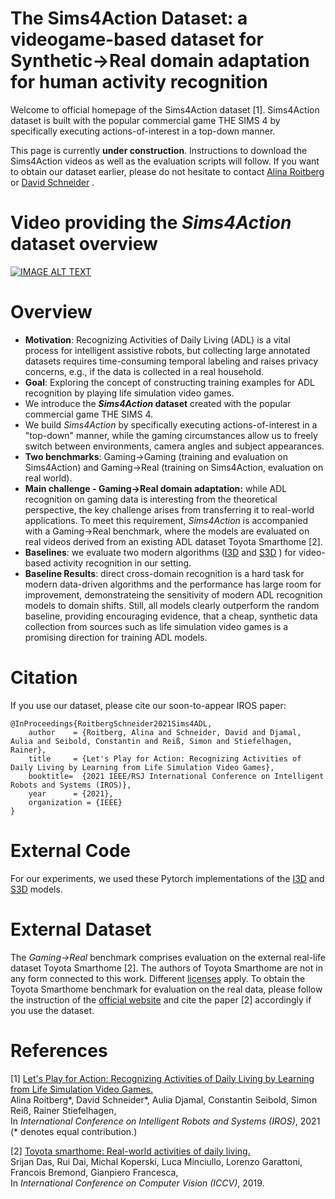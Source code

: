 
# The Sims4Action Dataset: a videogame-based dataset for Synthetic→Real domain adaptation for human activity recognition

Welcome to official homepage of the Sims4Action dataset [1]. Sims4Action dataset is built  with  the  popular  commercial  game THE SIMS 4 by specifically executing actions-of-interest in a top-down manner.

This page is currently **under construction**. Instructions to download the Sims4Action videos as well as the evaluation scripts will follow.
If you want to obtain our dataset earlier, please do not hesitate to contact [Alina Roitberg](https://cvhci.anthropomatik.kit.edu/~aroitberg) or [David Schneider](https://cvhci.anthropomatik.kit.edu/people_2125.php) .


# Video providing the *Sims4Action* dataset overview

[![IMAGE ALT TEXT](https://img.youtube.com/vi/iSJ0fxXiS6s/0.jpg)](https://youtu.be/iSJ0fxXiS6s "Sims4Action dataset overview.")


# Overview

* **Motivation**: Recognizing Activities of Daily Living (ADL) is a vital process for intelligent assistive robots, but collecting large annotated datasets requires time-consuming temporal labeling and raises privacy concerns, e.g., if the data is collected in a real household.
* **Goal**: Exploring the concept of constructing training examples for ADL recognition by playing life simulation video games.
* We introduce the ***Sims4Action*  dataset** created with the popular commercial game THE SIMS 4.
* We build *Sims4Action* by specifically executing actions-of-interest in a "top-down" manner, while the gaming circumstances allow us to freely switch between environments, camera angles and subject appearances.
* **Two benchmarks**: Gaming→Gaming (training and evaluation on Sims4Action) and Gaming→Real (training on Sims4Action, evaluation on real world).
* **Main challenge - Gaming→Real domain adaptation:** while ADL recognition on gaming data is interesting from the theoretical perspective, the key challenge arises from transferring it to real-world applications. To meet this requirement, *Sims4Action*  is accompanied with a Gaming→Real benchmark, where the models are evaluated on real videos derived from an existing ADL dataset Toyota Smarthome [2]. 
* **Baselines**: we evaluate two modern algorithms ([I3D](https://github.com/hassony2/kinetics_i3d_pytorch) and [S3D](https://github.com/kylemin/S3D) ) for video-based activity recognition in our setting.
* **Baseline Results**: direct cross-domain recognition is a  hard task for modern data-driven algorithms and the performance has large room for improvement, demonstrateing the sensitivity of modern ADL recognition models to domain shifts. Still, all models clearly outperform the random baseline, providing encouraging evidence, that a cheap, synthetic data collection from sources such as life simulation video games is a promising direction for training ADL models.



# Citation

If you use our dataset, please cite our soon-to-appear IROS paper:

```
@InProceedings{RoitbergSchneider2021Sims4ADL,
    author    = {Roitberg, Alina and Schneider, David and Djamal, Aulia and Seibold, Constantin and Reiß, Simon and Stiefelhagen, Rainer},
    title     = {Let's Play for Action: Recognizing Activities of Daily Living by Learning from Life Simulation Video Games},
    booktitle=  {2021 IEEE/RSJ International Conference on Intelligent Robots and Systems (IROS)},
    year      = {2021},
    organization = {IEEE}
}
```

# External Code

For our experiments, we used these Pytorch implementations of the [I3D](https://github.com/hassony2/kinetics_i3d_pytorch) and [S3D](https://github.com/kylemin/S3D) models.

# External Dataset

The *Gaming→Real* benchmark comprises evaluation on the external real-life dataset Toyota Smarthome [2]. The authors of Toyota Smarthome are not in any form connected to this work. Different [licenses](https://project.inria.fr/toyotasmarthome/files/2020/12/License_v2.pdf) apply. To obtain the Toyota Smarthome benchmark for evaluation on the real data, please follow the instruction of the [official website](https://project.inria.fr/toyotasmarthome/) and cite the paper [2] accordingly if you use the dataset. 


# References 

[1] [Let's Play for Action: Recognizing Activities of Daily Living by Learning from Life Simulation Video Games.](http://arxiv.org/abs/2107.05617
)\
Alina Roitberg*, David Schneider*, Aulia Djamal, Constantin Seibold, Simon Reiß, Rainer Stiefelhagen,\
In *International Conference on Intelligent Robots and Systems (IROS)*, 2021
(* denotes equal contribution.)

[2] [Toyota smarthome: Real-world activities of daily living.](https://arxiv.org/pdf/2010.14982.pdf)\
Srijan Das, Rui Dai, Michal Koperski, Luca Minciullo, Lorenzo Garattoni, Francois Bremond, Gianpiero Francesca,\
In *International Conference on Computer Vision (ICCV)*, 2019.



